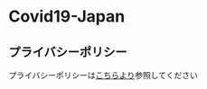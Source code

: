 # Covid19-Japan

## プライバシーポリシー
プライバシーポリシーは[こちらより](https://kaitomuraoka.github.io/Covid19-Japan/)参照してください
